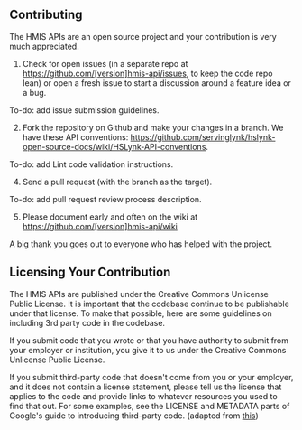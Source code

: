 ## Contributing
The HMIS APIs are an open source project and your contribution is very much appreciated.

1. Check for open issues (in a separate repo at https://github.com/[version]hmis-api/issues, to keep the code repo lean) or open a fresh issue to start a discussion around a feature idea or a bug.

To-do: add issue submission guidelines.

2. Fork the repository on Github and make your changes in a branch. We have these API conventions: https://github.com/servinglynk/hslynk-open-source-docs/wiki/HSLynk-API-conventions.

To-do: add Lint code validation instructions.

4. Send a pull request (with the branch as the target).

To-do: add pull request review process description.

5. Please document early and often on the wiki at https://github.com/[version]hmis-api/wiki

A big thank you goes out to everyone who has helped with the project.

## Licensing Your Contribution 

The HMIS APIs are published under the Creative Commons Unlicense Public License. It is important that the codebase continue to be publishable under that license. To make that possible, here are some guidelines on including 3rd party code in the codebase.

If you submit code that you wrote or that you have authority to submit from your employer or institution, you give it to us under the Creative Commons Unlicense Public License.

If you submit third-party code that doesn't come from you or your employer, and it does not contain a license statement, please tell us the license that applies to the code and provide links to whatever resources you used to find that out. For some examples, see the LICENSE and METADATA parts of Google's guide to introducing third-party code.
(adapted from [this](https://github.com/OpenTechStrategies/psm/blob/95175ef40f04e3af6836e677bce4cc4e9009a4d9/CONTRIBUTING.md))
